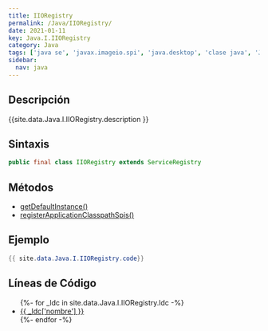 ```yaml
---
title: IIORegistry
permalink: /Java/IIORegistry/
date: 2021-01-11
key: Java.I.IIORegistry
category: Java
tags: ['java se', 'javax.imageio.spi', 'java.desktop', 'clase java', 'Java 1.0']
sidebar: 
  nav: java
---
```


## Descripción
{{site.data.Java.I.IIORegistry.description }}

## Sintaxis
~~~java
public final class IIORegistry extends ServiceRegistry
~~~

## Métodos
* [getDefaultInstance()](/Java/IIORegistry/getDefaultInstance)
* [registerApplicationClasspathSpis()](/Java/IIORegistry/registerApplicationClasspathSpis)

## Ejemplo
~~~java
{{ site.data.Java.I.IIORegistry.code}}
~~~

## Líneas de Código
<ul>
{%- for _ldc in site.data.Java.I.IIORegistry.ldc -%}
   <li>
       <a href="{{_ldc['url'] }}">{{ _ldc['nombre'] }}</a>
   </li>
{%- endfor -%}
</ul>
